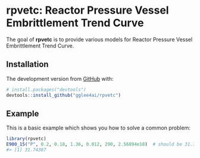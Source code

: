 
<!-- README.md is generated from README.Rmd. Please edit that file -->

# rpvetc: Reactor Pressure Vessel Embrittlement Trend Curve

<!-- badges: start -->
<!-- badges: end -->

The goal of **rpvetc** is to provide various models for Reactor Pressure
Vessel Embrittlement Trend Curve.

## Installation

The development version from [GitHub](https://github.com/) with:

``` r
# install.packages("devtools")
devtools::install_github("gglee4ai/rpvetc")
```

## Example

This is a basic example which shows you how to solve a common problem:

``` r
library(rpvetc)
E900_15("P", 0.2, 0.18, 1.36, 0.012, 290, 2.56894e18)  # should be 31.74387
#> [1] 31.74387
```
